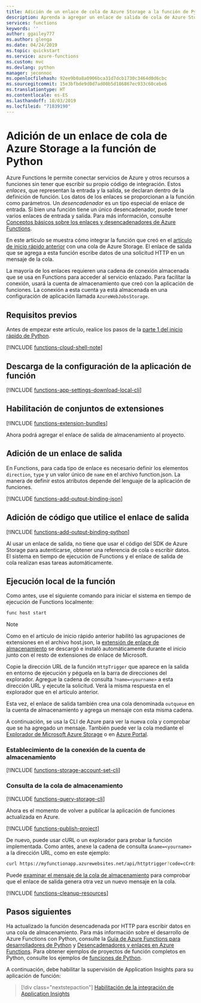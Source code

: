 ```yaml
---
title: Adición de un enlace de cola de Azure Storage a la función de Python
description: Aprenda a agregar un enlace de salida de cola de Azure Storage a la función de Python mediante la CLI de Azure y Functions Core Tools.
services: functions
keywords: ''
author: ggailey777
ms.author: glenga
ms.date: 04/24/2019
ms.topic: quickstart
ms.service: azure-functions
ms.custom: mvc
ms.devlang: python
manager: jeconnoc
ms.openlocfilehash: 92ee9b0a8a0906bca31d7dcb1730c3464d0d6cbc
ms.sourcegitcommit: 15e3bfbde9d0d7ad00b5d186867ec933c60cebe6
ms.translationtype: HT
ms.contentlocale: es-ES
ms.lasthandoff: 10/03/2019
ms.locfileid: "71839190"
---
```

# <a name="add-an-azure-storage-queue-binding-to-your-python-function"></a>Adición de un enlace de cola de Azure Storage a la función de Python

Azure Functions le permite conectar servicios de Azure y otros recursos a funciones sin tener que escribir su propio código de integración. Estos *enlaces*, que representan la entrada y la salida, se declaran dentro de la definición de función. Los datos de los enlaces se proporcionan a la función como parámetros. Un *desencadenador* es un tipo especial de enlace de entrada. Si bien una función tiene un único desencadenador, puede tener varios enlaces de entrada y salida. Para más información, consulte [Conceptos básicos sobre los enlaces y desencadenadores de Azure Functions](functions-triggers-bindings.md).

En este artículo se muestra cómo integrar la función que creó en el [artículo de inicio rápido anterior](functions-create-first-function-python.md) con una cola de Azure Storage. El enlace de salida que se agrega a esta función escribe datos de una solicitud HTTP en un mensaje de la cola.

La mayoría de los enlaces requieren una cadena de conexión almacenada que se usa en Functions para acceder al servicio enlazado. Para facilitar la conexión, usará la cuenta de almacenamiento que creó con la aplicación de funciones. La conexión a esta cuenta ya está almacenada en una configuración de aplicación llamada `AzureWebJobsStorage`.  

## <a name="prerequisites"></a>Requisitos previos

Antes de empezar este artículo, realice los pasos de la [parte 1 del inicio rápido de Python](functions-create-first-function-python.md).

[!INCLUDE [functions-cloud-shell-note](../../includes/functions-cloud-shell-note.md)]

## <a name="download-the-function-app-settings"></a>Descarga de la configuración de la aplicación de función

[!INCLUDE [functions-app-settings-download-local-cli](../../includes/functions-app-settings-download-local-cli.md)]

## <a name="enable-extension-bundles"></a>Habilitación de conjuntos de extensiones

[!INCLUDE [functions-extension-bundles](../../includes/functions-extension-bundles.md)]

Ahora podrá agregar el enlace de salida de almacenamiento al proyecto.

## <a name="add-an-output-binding"></a>Adición de un enlace de salida

En Functions, para cada tipo de enlace es necesario definir los elementos `direction`, `type` y un valor único de `name` en el archivo function.json. La manera de definir estos atributos depende del lenguaje de la aplicación de funciones.

[!INCLUDE [functions-add-output-binding-json](../../includes/functions-add-output-binding-json.md)]

## <a name="add-code-that-uses-the-output-binding"></a>Adición de código que utilice el enlace de salida

[!INCLUDE [functions-add-output-binding-python](../../includes/functions-add-output-binding-python.md)]

Al usar un enlace de salida, no tiene que usar el código del SDK de Azure Storage para autenticarse, obtener una referencia de cola o escribir datos. El sistema en tiempo de ejecución de Functions y el enlace de salida de cola realizan esas tareas automáticamente.

## <a name="run-the-function-locally"></a>Ejecución local de la función

Como antes, use el siguiente comando para iniciar el sistema en tiempo de ejecución de Functions localmente:

```bash
func host start
```

> [!NOTE]  
> Como en el artículo de inicio rápido anterior habilitó las agrupaciones de extensiones en el archivo host.json, la [extensión de enlace de almacenamiento](functions-bindings-storage-blob.md#packages---functions-2x) se descargó e instaló automáticamente durante el inicio junto con el resto de extensiones de enlace de Microsoft.

Copie la dirección URL de la función `HttpTrigger` que aparece en la salida en entorno de ejecución y péguela en la barra de direcciones del explorador. Agregue la cadena de consulta `?name=<yourname>` a esta dirección URL y ejecute la solicitud. Verá la misma respuesta en el explorador que en el artículo anterior.

Esta vez, el enlace de salida también crea una cola denominada `outqueue` en la cuenta de almacenamiento y agrega un mensaje con esta misma cadena.

A continuación, se usa la CLI de Azure para ver la nueva cola y comprobar que se ha agregado un mensaje. También puede ver la cola mediante el [Explorador de Microsoft Azure Storage][Azure Storage Explorer] o en [Azure Portal](https://portal.azure.com).

### <a name="set-the-storage-account-connection"></a>Establecimiento de la conexión de la cuenta de almacenamiento

[!INCLUDE [functions-storage-account-set-cli](../../includes/functions-storage-account-set-cli.md)]

### <a name="query-the-storage-queue"></a>Consulta de la cola de almacenamiento

[!INCLUDE [functions-query-storage-cli](../../includes/functions-query-storage-cli.md)]

Ahora es el momento de volver a publicar la aplicación de funciones actualizada en Azure.

[!INCLUDE [functions-publish-project](../../includes/functions-publish-project.md)]

De nuevo, puede usar cURL o un explorador para probar la función implementada. Como antes, anexe la cadena de consulta `&name=<yourname>` a la dirección URL, como en este ejemplo:

```bash
curl https://myfunctionapp.azurewebsites.net/api/httptrigger?code=cCr8sAxfBiow548FBDLS1....&name=<yourname>
```

Puede [examinar el mensaje de la cola de almacenamiento](#query-the-storage-queue) para comprobar que el enlace de salida genera otra vez un nuevo mensaje en la cola.

[!INCLUDE [functions-cleanup-resources](../../includes/functions-cleanup-resources.md)]

## <a name="next-steps"></a>Pasos siguientes

Ha actualizado la función desencadenada por HTTP para escribir datos en una cola de almacenamiento. Para más información sobre el desarrollo de Azure Functions con Python, consulte la [Guía de Azure Functions para desarrolladores de Python](functions-reference-python.md) y [Desencadenadores y enlaces en Azure Functions](functions-triggers-bindings.md). Para obtener ejemplos de proyectos de función completos en Python, consulte los ejemplos de [funciones de Python](/samples/browse/?products=azure-functions&languages=python). 

A continuación, debe habilitar la supervisión de Application Insights para su aplicación de función:

> [!div class="nextstepaction"]
> [Habilitación de la integración de Application Insights](functions-monitoring.md#manually-connect-an-app-insights-resource)

[Azure Storage Explorer]: https://storageexplorer.com/